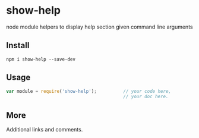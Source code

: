 # show-help

node module helpers to display help section given command line arguments

## Install

    npm i show-help --save-dev

## Usage

```js
var module = require('show-help');          // your code here,
                                            // your doc here.
```

## More

Additional links and comments.
